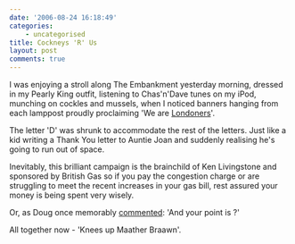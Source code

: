 ```yaml
---
date: '2006-08-24 16:18:49'
categories:
    - uncategorised
title: Cockneys 'R' Us
layout: post
comments: true
---
```


I was enjoying a stroll along The Embankment yesterday morning, dressed
in my Pearly King outfit, listening to Chas'n'Dave tunes on my iPod,
munching on cockles and mussels, when I noticed banners hanging from
each lamppost proudly proclaiming 'We are
[Londoners](http://www.london.gov.uk/onelondon/index.jsp)'.

The letter 'D' was shrunk to accommodate the rest of the letters. Just
like a kid writing a Thank You letter to Auntie Joan and suddenly
realising he's going to run out of space.

Inevitably, this brilliant campaign is the brainchild of Ken Livingstone
and sponsored by British Gas so if you pay the congestion charge or are
struggling to meet the recent increases in your gas bill, rest assured
your money is being spent very wisely.

Or, as Doug once memorably
[commented](http://www.nbrightside.com/blog/2005/12/20/the-killers-at-live-8/#comment-269):
'And your point is ?'

All together now - 'Knees up Maather Braawn'.
